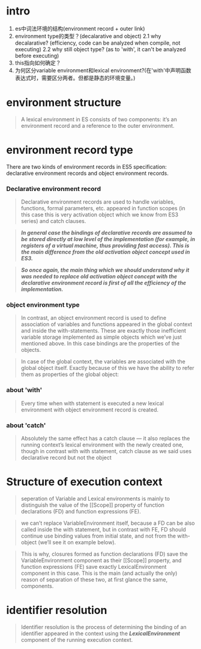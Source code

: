 # intro
1. es中词法环境的结构(environment record + outer link)
2. environment type的类型？(decalarative and object)
	2.1 why decalarative? (efficiency, code can be analyzed when compile, not executing)
	2.2 why still object type? (as to 'with', it can't be analyzed before executing)
2. this指向如何确定？
3. 为何区分variable environment和lexical environment?(在'with'中声明函数表达式时，需要区分两者。但都是静态的环境变量。)

# environment structure
> A lexical environment in ES consists of two components: it’s an environment record and a reference to the outer environment.

# environment record type
There are two kinds of environment records in ES5 specification: declarative environment records and object environment records.

### Declarative environment record
> Declarative environment records are used to handle variables, functions, formal parameters, etc. appeared in function scopes (in this case this is very activation object which we know from ES3 series) and catch clauses.

> ***In general case the bindings of declarative records are assumed to be stored directly at low level of the implementation (for example, in registers of a virtual machine, thus providing fast access). This is the main difference from the old activation object concept used in ES3.***

> ***So once again, the main thing which we should understand why it was needed to replace old activation object concept with the declarative environment record is first of all the efficiency of the implementation.***

### object environment type
> In contrast, an object environment record is used to define association of variables and functions appeared in the global context and inside the with-statements. These are exactly those inefficient variable storage implemented as simple objects which we’ve just mentioned above. In this case bindings are the properties of the objects.

> In case of the global context, the variables are associated with the global object itself. Exactly because of this we have the ability to refer them as properties of the global object:

### about 'with'
> Every time when with statement is executed a new lexical environment with object environment record is created. 

### about 'catch'

> Absolutely the same effect has a catch clause — it also replaces the running context’s lexical environment with the newly created one, though in contrast with with statement, catch clause as we said uses declarative record but not the object

# Structure of execution context

> seperation of Variable and Lexical environments  is mainly to distinguish the value of the [[Scope]] property of function declarations (FD) and function expressions (FE).

> we can’t replace VariableEnvironment itself, because a FD can be also called inside the with statement, but in contrast with FE, FD should continue use binding values from initial state, and not from the with-object (we’ll see it on example below).

> This is why, closures formed as function declarations (FD) save the VariableEnvironment component as their [[Scope]] property, and function expressions (FE) save exactly LexicalEnvironment component in this case. This is the main (and actually the only) reason of separation of these two, at first glance the same, components.

# identifier resolution

> Identifier resolution is the process of determining the binding of an identifier appeared in the context using the ***LexicalEnvironment*** component of the running execution context.